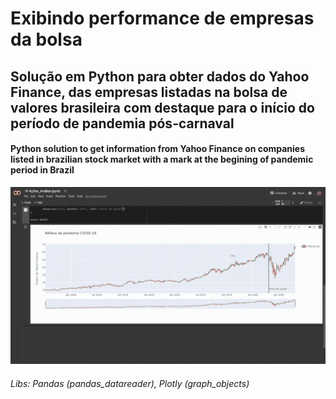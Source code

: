 # Exibindo performance de empresas da bolsa

## Solução em Python para obter dados do Yahoo Finance, das empresas listadas na bolsa de valores brasileira com destaque para o início do período de pandemia pós-carnaval

#### Python solution to get information from Yahoo Finance on companies listed in brazilian stock market with a mark at the begining of pandemic period in Brazil

![Demo](demo.gif)

###### Libs: Pandas (pandas_datareader), Plotly (graph_objects)
